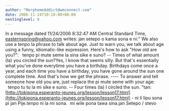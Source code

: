 ```yaml
---
author: "MorphemeAddict@wmconnect.com"
date: 2006-11-24T10:10:00+00:00
nestinglevel: 0
---
```

In a message dated 11/24/2006 8:32:47 AM Central Standard Time, [easternspring@yahoo.com](mailto://easternspring@yahoo.com) writes:
jan setepo o kama sona e ni:" We also use a tenpo la phrase to talk about age. Just to warn you, we talk about age using a funny, idiomatic-like expression. Here's how to ask "How old are you?":   tenpo pi mute seme la sina sike e suno? --
 Times of what amount (la) you circled the sun?Yes, I know that seems silly. But that's essentially what you've done everytime you have a birthday. Birthdays come once a year, and each time you have a birthday, you have gone around the sun one complete time. And that's how we get the phrase. ----
 To answer and tell someone how old you are, just replace the pi mute seme with your age:   tenpo tu tu la mi sike e suno. --
 Four times (la) I circled the sun. "tan: [http://tokipona.esperanto-jeunes.org/lesson/lesson17.html](http://tokipona.esperanto-jeunes.org/lesson/lesson17.html) - ni li lipu sona pi jan Pije.tenpo ni la mi sona.  mi wile pona tawa sina.jan Setepo / stevo